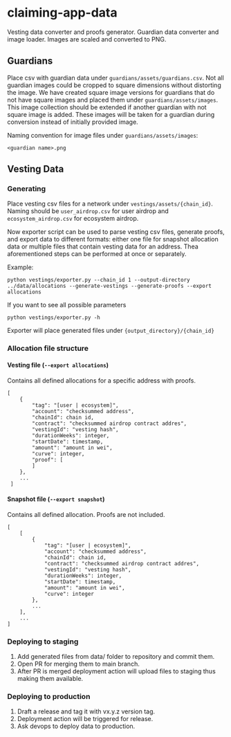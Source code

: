 # claiming-app-data
Vesting data converter and proofs generator.
Guardian data converter and image loader. Images are scaled and converted to PNG.

## Guardians

Place csv with guardian data under `guardians/assets/guardians.csv`.
Not all guardian images could be cropped to square dimensions without distorting the image. We have created square image versions for guardians that do not have square images and placed them under
`guardians/assets/images`. This image collection should be extended if another guardian with not square image is added. These images will be taken for a guardian during conversion instead of initially provided image.

Naming convention for image files under `guardians/assets/images`:
```
<guardian name>.png
```



## Vesting Data

### Generating

Place vesting csv files for a network under `vestings/assets/{chain_id}`. 
Naming should be `user_airdrop.csv` for user airdrop and `ecosystem_airdrop.csv` for ecosystem airdrop.

Now exporter script can be used to parse vesting csv files, generate proofs, and export data to different formats: either one file for snapshot allocation data or multiple files that contain vesting data for an address. Thea aforementioned steps can be performed at once or separately.

Example:
```
python vestings/exporter.py --chain_id 1 --output-directory ../data/allocations --generate-vestings --generate-proofs --export allocations
```

If you want to see all possible parameters 
```
python vestings/exporter.py -h
```

Exporter will place generated files under `{output_directory}/{chain_id}`

### Allocation file structure

#### Vesting file (`--export allocations`)
Contains all defined allocations for a specific address with proofs.
```
[
    {
        "tag": "[user | ecosystem]",
        "account": "checksummed address",
        "chainId": chain id,
        "contract": "checksummed airdrop contract addres",
        "vestingId": "vesting hash",
        "durationWeeks": integer,
        "startDate": timestamp,
        "amount": "amount in wei",
        "curve": integer,
        "proof": [
        ]
    },
    ...
 ]
```

#### Snapshot file (`--export snapshot`)
Contains all defined allocation. Proofs are not included.
```
[
    [
        {
            "tag": "[user | ecosystem]",
            "account": "checksummed address",
            "chainId": chain id,
            "contract": "checksummed airdrop contract addres",
            "vestingId": "vesting hash",
            "durationWeeks": integer,
            "startDate": timestamp,
            "amount": "amount in wei",
            "curve": integer 
        },
        ...
    ],
    ...
]
```

### Deploying to staging

1. Add generated files from data/ folder to repository and commit them.
2. Open PR for merging them to main branch.
3. After PR is merged deployment action will upload files to staging thus making them available.

### Deploying to production

1. Draft a release and tag it with vx.y.z version tag. 
2. Deployment action will be triggered for release.
3. Ask devops to deploy data to production.





